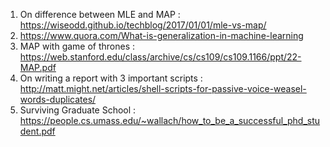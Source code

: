 1. On difference between MLE and MAP : https://wiseodd.github.io/techblog/2017/01/01/mle-vs-map/
2. https://www.quora.com/What-is-generalization-in-machine-learning
3. MAP with game of thrones : https://web.stanford.edu/class/archive/cs/cs109/cs109.1166/ppt/22-MAP.pdf
4. On writing a report with 3 important scripts : http://matt.might.net/articles/shell-scripts-for-passive-voice-weasel-words-duplicates/ 
5. Surviving Graduate School : https://people.cs.umass.edu/~wallach/how_to_be_a_successful_phd_student.pdf
